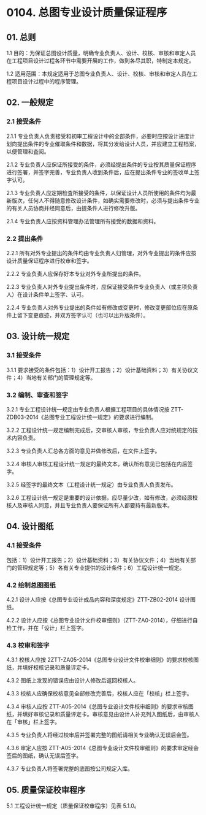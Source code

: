 # 0104. 总图专业设计质量保证程序

## 01. 总则

1.1 目的：为保证总图设计质量，明确专业负责人、设计、校核、审核和审定人员在工程项目设计过程各环节中需要开展的工作，做到各尽其职，特制定本规定。

1.2 适用范围：本规定适用于总图专业负责人、设计、校核、审核和审定人员在工程项目设计过程中的程序管理。

## 02. 一般规定

### 2.1 接受条件

2.1.1 专业负责人负责接受和初审工程设计中的全部条件，必要时应按设计进度计划向提出条件的专业催取条件和数据，将其分发给设计人员，并应建立工程档案，以便管理和査阅。

2.1.2 专业负责人应保证所接受的条件，必须经提出条件的专业按其质量保证程序进行签署，并签字完善，专业负责人收到条件后，应在提出条件专业的签收单上签字认可。

2.1.3 专业负责人应定期检査所接受的条件，以保证设计人员所使用的条件均为最新版次，任何人不得随意修改设计条件，如确实需要修改时，必须与提出条件专业的有关人员协商并经同意后，由提条件人进行修改升版。

2.1.4 专业负责人应按资料管理办法管理所有接受的数据和资料。

### 2.2 提出条件

2.2.1 所有对外专业提出的条件均由专业负责人归管理，对外专业提出的条件应按设计质量保证程序进行校审和签字。

2.2.2 专业负责人应保存好本专业对外专业所提出的条件。

2.2.3 专业负责人对外专业提出条件时，应保证接受条件专业负责人（或主项负责人）在设计条件单上签字、认可。

2.2.4 专业负责人对外专业提出的条件如有修改或变更时，修改变更部位应在原条件上留下变更痕迹，并双方签字认可（也可以出升版条件）。

## 03. 设计统一规定

### 3.1 接受条件

3.1.1 要求接受的条件包括：1）设计开工报告；2）设计基础资料；3）有关协议文件；4）当地有关部门的管理规定等。

### 3.2 编制、审查和签字

3.2.1 专业工程设计统一规定由专业负责人根据工程项目的具体情况按 ZTT-ZDB03-2014《总图专业工程设计统一规定》的要求进行编制。

3.2.2 工程设计统一规定编制完成后，交审核人审核，专业负责人应对统规定的技术内容负责。

3.2.3 专业负责人汇总各方面的意见并做修改后，在文件上签字。

3.2.4 审核人审核工程设计统一规定的最终文本，确认所有意见已包括在内后签字。

3.2.5 经签字的最终文本（工程设计统一规定）由专业负责人负责发布。

3.2.6 工程设计统一规定是重要的设计依据，应尽量少改，如有修改，必须经原校核人及审核人同意，并且专业负责人要保证所有人都要持有最新版本。

## 04. 设计图纸

### 4.1 接受条件

包括：1）设计开工报告；2）设计基础资料；3）有关协议文件；4）当地有关部门的管理规定等；5）各有关专业提供的设计条件；6）工程设计统一规定。

### 4.2 绘制总图图纸

4.2.1 设计人应按《总图专业设计成品内容和深度规定》ZTT-ZB02-2014 设计图纸。

4.2.2 设计人应按《总图专业设计文件校审细则》（ZTT-ZA0-2014），仔细进行自检工作，并在「设计」栏上签字。

### 4.3 校审和签字

4.3.1 校核人应按 2ZTT-ZA05-2014《总图专业设计文件校审细则》的要求校核图纸，并填好校核记录和质量评定卡。

4.3.2 图纸上发现的错误应由设计人修改后返回校核人。

4.3.3 校核人应确保校核意见全部修改完善后，校核人应在「校核」栏上签字。

4.3.4 审核人应按 ZTT-A05-2014《总图专业设计文件校审细则》的要求审核图纸，并填好审核记录和质量评定卡。审核意见由设计人补充列入图纸后，由审核人在「审核」栏上签字。

4.3.5 专业负责人将经过校审后并签署完整的图纸请相关专业确认无误后会签。

4.3.6 审定人应按 ZTT-A05-2014《总图专业设计文件校审细则》的要求审定经会签后的图纸，确认无误后签字。

4.3.7 专业负责人将签署完整的底图按公司规定入库。

## 05. 质量保证校审程序

5.1 工程设计统一规定（质量保证校审程序）见表 5.1.0。